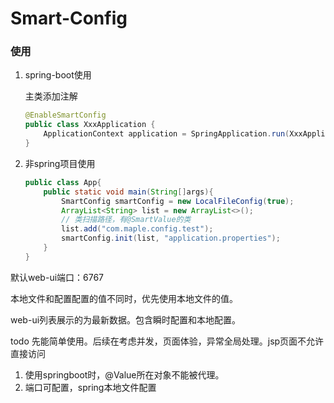 
# Smart-Config

### 使用
1. spring-boot使用

    主类添加注解
    ```java
    @EnableSmartConfig
    public class XxxApplication {
        ApplicationContext application = SpringApplication.run(XxxApplication.class, args);
    }
    ```

2. 非spring项目使用
    ```java
    public class App{
        public static void main(String[]args){
            SmartConfig smartConfig = new LocalFileConfig(true);
            ArrayList<String> list = new ArrayList<>();
            // 类扫描路径，有@SmartValue的类
            list.add("com.maple.config.test");
            smartConfig.init(list, "application.properties");
        }
    }
    ```

默认web-ui端口：6767



本地文件和配置配置的值不同时，优先使用本地文件的值。

web-ui列表展示的为最新数据。包含瞬时配置和本地配置。


todo 先能简单使用。后续在考虑并发，页面体验，异常全局处理。jsp页面不允许直接访问
1. 使用springboot时，@Value所在对象不能被代理。
2. 端口可配置，spring本地文件配置